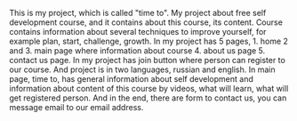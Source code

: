 This is my project, which is called "time to". My project about free self development course, and it contains about this course, its content. Course contains information about several techniques to improve yourself, for example plan, start, challenge, growth. In my project has 5 pages, 1. home 2 and 3. main page where information about course 4. about us page 5. contact us page. In my project has join button where person can register to our course. And project is in two languages, russian and english. In main page, time to, has general information about self development and information about content of this course by videos, what will learn, what will get registered person. And in the end, there are form to contact us, you can message email to our email address.